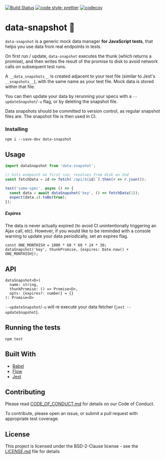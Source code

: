 [![Build Status](https://travis-ci.org/wayfair/data-snapshot.svg?branch=master)](https://travis-ci.org/wayfair/data-snapshot)
[![code style: prettier](https://img.shields.io/badge/code_style-prettier-ff69b4.svg?style=flat-square)](https://github.com/prettier/prettier)
[![codecov](https://codecov.io/gh/wayfair/data-snapshot/branch/master/graph/badge.svg)](https://codecov.io/gh/wayfair/data-snapshot)

# data-snapshot 📸

`data-snapshot` is a generic mock data manager **for JavaScript tests**, that helps you use data from real endpoints in tests.

On first run / update, `data-snapshot` executes the thunk (which returns a promise), and then writes the result of the promise to disk to avoid network calls on subsequent test runs.

A `__data_snapshots__` is created adjacent to your test file (similar to Jest's `__snapshots__`), with the same name as your test file. Mock data is stored within that file.

You can then update your data by rerunning your specs with a `--updateSnapshot`/`-u` flag, or by deleting the snapshot file.

Data snapshots should be committed to version control, as regular snapshot files are. The snapshot file is then used in CI.

### Installing

```
npm i --save-dev data-snapshot
```

## Usage

```javascript
import dataSnapshot from 'data-snapshot';

// hits endpoint on first run; resolves from disk on 2nd
const fetchData = id => fetch(`/api/${id}`).then(r => r.json());

test('some-spec', async () => {
  const data = await dataSnapshot('key', () => fetchData(1));
  expect(data.a).toBe(true);
});
```

##### Expires

The data is never actually expired (to avoid CI unintentionally triggering an Ajax call, etc). However, if you would like to be reminded with a console warning to update your data periodically, set an expires flag.

```
const ONE_MONTHISH = 1000 * 60 * 60 * 24 * 30;
dataSnapshot('key', thunkPromise, {expires: Date.now() + ONE_MONTHISH});
```

## API

```
dataSnapshot<D>(
  name: string,
  thunkPromise: () => Promise<D>,
  opts: {expires?: number} = {}
): Promise<D>
```

`--updateSnapshot`/`-u` will re execute your data fetcher (`jest --updateSnapshot`).

## Running the tests

```
npm test
```

## Built With

- [Babel](https://babeljs.io/)
- [Flow](https://flow.org/)
- [Jest](https://jestjs.io/)

## Contributing

Please read [CODE_OF_CONDUCT.md](CODE_OF_CONDUCT.md) for details on our Code of Conduct.

To contribute, please open an issue, or submit a pull request with appropriate test coverage.

## License

This project is licensed under the BSD-2-Clause license - see the [LICENSE.md](LICENSE.md) file for details
